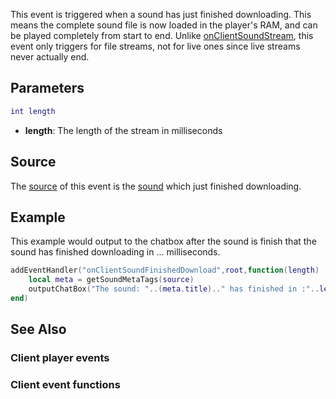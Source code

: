 This event is triggered when a sound has just finished downloading. This means the complete sound file is now loaded in the player's RAM, and can be played completely from start to end. Unlike [onClientSoundStream](/docs/onClientSoundStream.md "wikilink"), this event only triggers for file streams, not for live ones since live streams never actually end.

Parameters
----------

``` lua
int length
```

-   **length**: The length of the stream in milliseconds

Source
------

The [source](/docs/event_system#Event_source.md "wikilink") of this event is the [sound](/sound.md "wikilink") which just finished downloading.

Example
-------

This example would output to the chatbox after the sound is finish that the sound has finished downloading in ... milliseconds.

``` lua
addEventHandler("onClientSoundFinishedDownload",root,function(length)
    local meta = getSoundMetaTags(source)
    outputChatBox("The sound: "..(meta.title).." has finished in :"..length.."ms.")
end)
```

See Also
--------

### Client player events

### Client event functions
